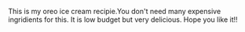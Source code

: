 This is my oreo ice cream recipie.You don't need many expensive ingridients for this. It is low budget but very delicious. Hope you like it!!